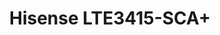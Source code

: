 ---
title: Hisense LTE3415-SCA+
has_children: false
redirect_to: /ont-technicolor-afm0002
layout: default
parent: Hisense
---